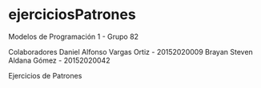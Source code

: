# ejerciciosPatrones

Modelos de Programación 1 - Grupo 82

Colaboradores
Daniel Alfonso Vargas Ortiz - 20152020009
Brayan Steven Aldana Gómez - 20152020042


Ejercicios de Patrones
